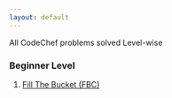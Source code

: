 ```yaml
---
layout: default
---
```


All CodeChef problems solved Level-wise

### Beginner Level

1. [Fill The Bucket (FBC)](https://m3verma.github.io/Programming/CodeChef/Beginner_Level/FBC)
